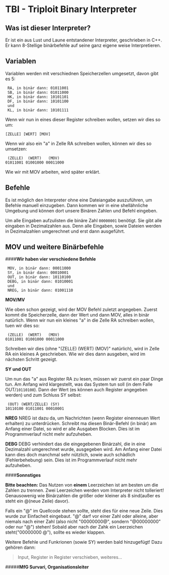 TBI - Triploit Binary Interpreter
=================================

Was ist dieser Interpreter?
---------------------------

Er ist ein aus Lust und Laune entstandener Interpreter, geschrieben in C++. Er kann 8-Stellige binärbefehle auf seine ganz eigene weise Interpretieren.

Variablen
---------

Variablen werden mit verschiednen Speicherzellen umgesetzt, davon gibt es 5:

     RA, in binär dann: 01011001
     SB, in binär dann: 01011000
     HK, in binär dann: 10101101
     DF, in binär dann: 10101100
     und
     KL, in binär dann: 10101111

Wenn wir nun in eines dieser Register schreiben wollen, setzen wir dies so um:

    [ZELLE] [WERT] [MOV]

Wenn wir also ein "a" in Zelle RA schreiben wollen, können wir dies so umsetzen:

     (ZELLE)  (WERT)   (MOV)   
    01011001 01001000 00011000

Wie wir mit MOV arbeiten, wird später erklärt.

Befehle
-------

Es ist möglich den Interpreter ohne eine Dateiangabe auszuführen, um Befehle manuell einzugeben. Dann kommen wir in eine shellähnliche Umgebung und können dort unsere Binären Zahlen und Befehl eingeben.

Um alle Eingaben aufzulisten die binäre Zahl `00000001` benötigt. Sie gibt alle eingaben in Dezimalzahlen aus. Denn alle Eingaben, sowie Dateien werden in Dezimalzahlen umgerechnet und erst dann ausgeführt.

MOV und weitere Binärbefehle
----------------------------

####**Wir haben vier verschiedene Befehle**

     MOV, in binär dann: 00011000
     SY, in binär dann: 00010001
     OUT, in binär dann: 10110100
     DEBG, in binär dann: 01010001
     und
     NREG, in binär dann: 01001110

**MOV/MV**

Wie oben schon gezeigt, wird der MOV Befehl zuletzt angegeben. Zuerst kommt die Speicherzelle, dann der Wert und dann MOV, alles in binär natürlich. Wenn wir nun ein kleines "a" in die Zelle RA schreiben wollen, tuen wir dies so:

     (ZELLE)  (WERT)   (MOV)   
    01011001 01001000 00011000
    
Schreiben wir dies (ohne "(ZELLE)  (WERT)   (MOV)" natürlich), wird in Zelle RA ein kleines A geschrieben.
Wie wir dies dann ausgeben, wird im nächsten Schritt gezeigt.

**SY und OUT**

Um nun das "a" aus Register RA zu lesen, müssen wir zuerst ein paar Dinge tun. Am Anfang wird klargestellt, was das System tun soll (in dem Falle OUT/`10110100`). Dann der Wert (es können auch Register angegeben werden) und zum Schluss SY selbst:

     (OUT) (WERT/ZELLE) (SY)
    10110100 01011001 00010001

**NREG**
NREG ist dazu da, um Nachrichten (wenn Register einenneuen Wert erhalten) zu unterdrücken. Schreibt ma diesen Binär-Befehl (in binär) am Anfang einer Datei, so wird er alle Ausgaben Blocken. Dies ist im Programmverlauf nicht mehr aufzuheben.

**DEBG**
DEBG verhindert das die eingegebenen Binärzahl, die in eine Dezimalzahl umgerechnet wurde, ausgegeben wird. Am Anfang einer Datei kann dies doch manchmal sehr nützlich, sowie auch schädlich (Fehlerbehebung) sein. Dies ist im Programmverlauf nicht mehr aufzuheben.

####**Sonnstiges**

**Bitte beachten:** Das Nutzen von **einem** Leerzeichen ist am besten um die Zahlen zu trennen. Zwei Leerzeichen werden vom Interpreter nicht tolleriert! Genausowenig wie Binärzahlen die größer oder kleiner als 8 sind(außer es steht ein @(neue Zeile) davor).

Falls ein "@" im Quellcode stehen sollte, steht dies für eine neue Zeile. Dies wurde zur Einfacheit eingebaut. "@" darf vor einer Zahl oder alleine, aber niemals nach einer Zahl (also nicht "00000000@", sondern "@00000000" oder nur "@") stehen! Sobald aber nach der Zahk ein Leerzeichen steht("00000000 @"), sollte es wieder klappen.
 
Weitere Befehle und Funkrionen (sowie SY) werden bald hinzugefügt! Dazu gehören dann:
> Input, 
> Register in Register verschieben, 
> weiteres...

#####**MfG Survari, Organisationsleiter**
